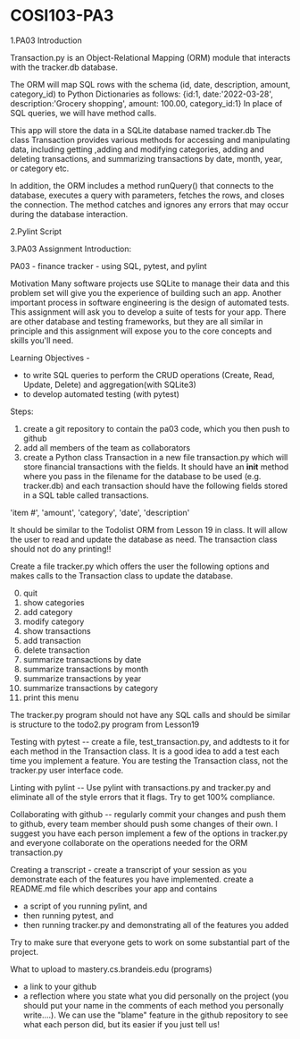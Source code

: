 # COSI103-PA3

1.PA03 Introduction

Transaction.py is an Object-Relational Mapping (ORM) module that interacts with the tracker.db database.

The ORM will map SQL rows with the schema
(id, date, description, amount, category_id)
to Python Dictionaries as follows:
{id:1, date:'2022-03-28', description:'Grocery shopping', amount: 100.00, category_id:1}
In place of SQL queries, we will have method calls.

This app will store the data in a SQLite database named tracker.db
The class Transaction provides various methods for accessing and manipulating data, including getting ,adding and modifying categories, adding and deleting transactions, and summarizing transactions by date, month, year, or category etc.

In addition, the ORM includes a method runQuery() that connects to the database, executes a query with parameters, fetches the rows, and closes the connection. The method catches and ignores any errors that may occur during the database interaction.


2.Pylint Script











3.PA03 Assignment Introduction:

PA03 - finance tracker - using SQL, pytest, and pylint

Motivation
Many software projects use SQLite to manage their data and this problem set will give you the experience of building such an app.  Another important process in software engineering is the design of automated tests.  This assignment will ask you to develop a suite of tests for your app. There are other database and testing frameworks, but they are all similar in principle and this assignment will expose you to the core concepts and skills you'll need.


Learning Objectives -
* to write SQL queries to perform the CRUD operations (Create, Read, Update, Delete) and aggregation(with SQLite3)
* to develop automated testing (with pytest)

Steps:
1) create a git repository to contain the pa03 code, which you then push to github
2) add all members of the team as collaborators
3) create a Python class Transaction in a new file transaction.py which will store financial transactions with the fields. 
It should have an __init__ method where you pass in the filename for the database to be used (e.g. tracker.db) 
and each transaction should have the following fields stored in a SQL table called transactions.

'item #',
'amount',
'category',
'date',
'description'

It should be similar to the Todolist ORM from Lesson 19 in class. It will allow the user to read and update the database as need.
The transaction class should not do any printing!! 

Create a file tracker.py which offers the user the following options and makes calls to the Transaction class to update the database.

0. quit
1. show categories
2. add category
3. modify category
4. show transactions
5. add transaction
6. delete transaction
7. summarize transactions by date
8. summarize transactions by month
9. summarize transactions by year
10. summarize transactions by category
11. print this menu

The tracker.py program should not have any SQL calls and should be similar is structure to the todo2.py program from Lesson19

Testing with pytest -- 
create a file, test_transaction.py, and addtests to it for each method in the Transaction class. 
It is a good idea to add a test each time you implement a feature. 
You are testing the Transaction class, not the tracker.py user interface code.

Linting with pylint --
Use pylint with transactions.py and tracker.py and eliminate all of the style errors that it flags. Try to get 100% compliance.

Collaborating with github -- 
regularly commit your changes and push them to github, every team member should push some changes of their own. I suggest you have each person implement a few of the options in tracker.py and everyone collaborate on the operations needed for the ORM transaction.py

Creating a transcript - 
create a transcript of your session as you demonstrate each of the features you have implemented. 
create a README.md file which describes your app and contains 
* a script of you running pylint, and 
* then running pytest, and 
* then running tracker.py and demonstrating all of the features you added

Try to make sure that everyone gets to work on some substantial part of the project.
 
What to upload to mastery.cs.brandeis.edu (programs)
* a link to your github
* a reflection where you state what you did personally on the project 
(you should put your name in the comments of each method you personally write....). 
We can use the "blame" feature in the github repository to see what each person did, but its easier if you just tell us!
